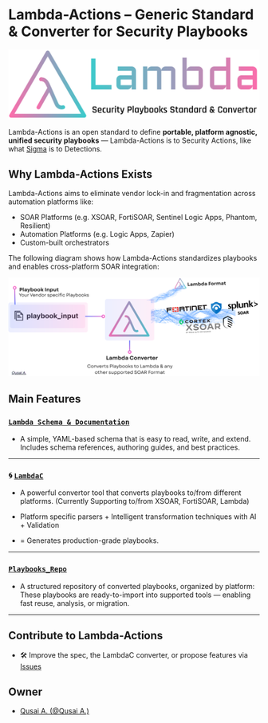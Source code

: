 # Lambda-Actions – Generic Standard & Converter for Security Playbooks

<p align="center">
  <a href="https://github.com/QA-Cyber/Lambda-Actions">
    <img width="600" src="./documentations/images/Lambda-Logo-White.png" alt="Lambda Logo">
  </a>
</p>

Lambda-Actions is an open standard to define **portable, platform agnostic, unified security playbooks** — Lambda-Actions is to Security Actions, like what [Sigma](https://github.com/SigmaHQ/sigma) is to Detections.

## Why Lambda-Actions Exists
Lambda-Actions aims to eliminate vendor lock-in and fragmentation across automation platforms like:
- SOAR Platforms (e.g. XSOAR, FortiSOAR, Sentinel Logic Apps, Phantom, Resilient)
- Automation Platforms (e.g. Logic Apps, Zapier)
- Custom-built orchestrators

The following diagram shows how Lambda-Actions standardizes playbooks and enables cross-platform SOAR integration:

<p align="center">
  <img width="800" src="./documentations/images/Lambda-Flow.png" alt="Lambda Flow">
</p>


## Main Features

### [`Lambda Schema & Documentation`](./documentations)
- A simple, YAML-based schema that is easy to read, write, and extend. Includes schema references, authoring guides, and best practices.

---

### 🌀 [`LambdaC`](./LambdaC/README.md)
- A powerful convertor tool that converts playbooks to/from different platforms. (Currently Supporting to/from XSOAR, FortiSOAR, Lambda) 

- Platform specific parsers + Intelligent transformation techniques with AI + Validation
- = Generates production-grade playbooks.

---

### [`Playbooks_Repo`](./Playbooks_Repo)
- A structured repository of converted playbooks, organized by platform:
These playbooks are ready-to-import into supported tools — enabling fast reuse, analysis, or migration.

---

## Contribute to Lambda-Actions

- 🛠️ Improve the spec, the LambdaC converter, or propose features via [Issues](https://github.com/QA-Cyber/Lambda-Actions/issues/new/choose)

## Owner

- [Qusai A. (@Qusai A.)](https://github.com/QA-Cyber)
